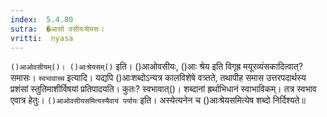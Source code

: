 ```yaml
---
index:  5.4.80
sutra:  �आसो वसीयःश्रेयसः।
vritti:  nyasa
---
```


`()आओवसीयम्()। ()आःश्रेयसम्()` इति। ()आओवसीयः, ()आः श्रेय इति विगृह्र मयूरव्यंसकादित्वात्? समासः। `स्वभावाच्च` इत्यादि। यद्यपि ()आःशब्दोऽन्यत्र कालविशेषे वत्र्तते, तथापीह समास उत्तरपदार्थस्य प्रशंसां स्तुतिमाशीर्विषयां प्रतिपादयति। कुतः? स्वभावात्()। शब्दानां ह्रर्थाभिधानं स्वाभाविकम्। तत्र स्वभाव एवात्र हेतुः। `()आओवसीयसमित्यस्यैवायं पर्यायः` इति। अस्येत्यनेन च ()आःश्रेयसमित्येष शब्दो निर्दिश्यते॥
